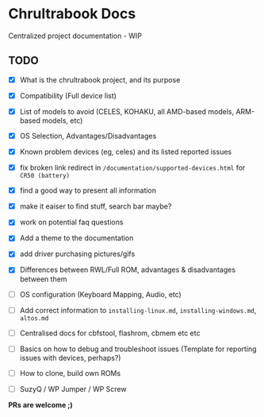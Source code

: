 # Chrultrabook Docs
Centralized project documentation - WIP

## TODO
- [x] What is the chrultrabook project, and its purpose
- [x] Compatibility (Full device list)
- [x] List of models to avoid (CELES, KOHAKU, all AMD-based models, ARM-based models, etc)
- [x] OS Selection, Advantages/Disadvantages
- [x] Known problem devices (eg, celes) and its listed reported issues
- [x] fix broken link redirect in `/documentation/supported-devices.html` for `CR50 (battery)`
- [x] find a good way to present all information
- [x] make it eaiser to find stuff, search bar maybe?
- [x] work on potential faq questions
- [x] Add a theme to the documentation
- [x] add driver purchasing pictures/gifs
- [x] Differences between RWL/Full ROM, advantages & disadvantages between them
- [ ] OS configuration (Keyboard Mapping, Audio, etc)
- [ ] Add correct information to `installing-linux.md`, `installing-windows.md`, `altos.md`
- [ ] Centralised docs for cbfstool, flashrom, cbmem etc etc
- [ ] Basics on how to debug and troubleshoot issues (Template for reporting issues with devices, perhaps?)
- [ ] How to clone, build own ROMs
- [ ] SuzyQ / WP Jumper / WP Screw


**PRs are welcome ;)**
